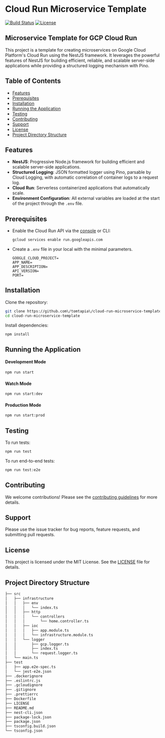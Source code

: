 # Cloud Run Microservice Template

[![Build Status](https:\/\/img.shields.io\/github\/actions\/workflow\/status\/tomtapia\/cloud-run-microservice-template\/cloud-run-deployer.yml)](https:\/\/github.com\/tomtapia\/cloud-run-microservice-template\/actions)
[![License](https:\/\/img.shields.io\/github\/license\/tomtapia\/cloud-run-microservice-template)](https:\/\/github.com\/tomtapia\/cloud-run-microservice-template\/blob\/main\/LICENSE)

## Microservice Template for GCP Cloud Run

This project is a template for creating microservices on Google Cloud Platform's Cloud Run using the NestJS framework. It leverages the powerful features of NestJS for building efficient, reliable, and scalable server-side applications while providing a structured logging mechanism with Pino.

## Table of Contents

- [Features](#features)
- [Prerequisites](#prerequisites)
- [Installation](#installation)
- [Running the Application](#running-the-application)
- [Testing](#testing)
- [Contributing](#contributing)
- [Support](#support)
- [License](#license)
- [Project Directory Structure](#project-directory-structure)

## Features

- **NestJS**: Progressive Node.js framework for building efficient and scalable server-side applications.
- **Structured Logging**: JSON formatted logger using Pino, parsable by Cloud Logging, with automatic correlation of container logs to a request log.
- **Cloud Run**: Serverless containerized applications that automatically scale.
- **Environment Configuration**: All external variables are loaded at the start of the project through the `.env` file.

## Prerequisites

* Enable the Cloud Run API via the [console](https:\/\/console.cloud.google.com\/apis\/library\/run.googleapis.com) or CLI:

  ```bash
  gcloud services enable run.googleapis.com
  ```

* Create a `.env` file in your local with the minimal parameters.
  ```dosini
  GOOGLE_CLOUD_PROJECT=
  APP_NAME=
  APP_DESCRIPTION=
  API_VERSION=
  PORT=
  ```

## Installation

Clone the repository:

```bash
git clone https://github.com\/tomtapia\/cloud-run-microservice-template.git
cd cloud-run-microservice-template
```

Install dependencies:

```bash
npm install
```

## Running the Application

#### Development Mode

```bash
npm run start
```

#### Watch Mode

```bash
npm run start:dev
```

#### Production Mode

```bash
npm run start:prod
```

## Testing

To run tests:

```bash
npm run test
```

To run end-to-end tests:

```bash
npm run test:e2e
```

## Contributing

We welcome contributions! Please see the [contributing guidelines](CONTRIBUTING.md) for more details.

## Support

Please use the issue tracker for bug reports, feature requests, and submitting pull requests.

## License

This project is licensed under the MIT License. See the [LICENSE](LICENSE) file for details.

## Project Directory Structure

```bash
├── src
│   ├── infrastructure
│   │   ├── env
│   │   │   └── index.ts
│   │   ├── http
│   │   │   └── controllers
│   │   │       └── home.controller.ts
│   │   ├── ioc
│   │   │   ├── app.module.ts
│   │   │   └── infrastructure.module.ts
│   │   └── logger
│   │       ├── gcp.logger.ts
│   │       ├── index.ts
│   │       └── request.logger.ts
│   └── main.ts
├── test
│   ├── app.e2e-spec.ts
│   └── jest-e2e.json
├── .dockerignore
├── .eslintrc.js
├── .gcloudignore
├── .gitignore
├── .prettierrc
├── Dockerfile
├── LICENSE
├── README.md
├── nest-cli.json
├── package-lock.json
├── package.json
├── tsconfig.build.json
└── tsconfig.json
```
